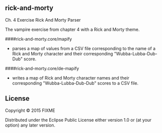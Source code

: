 ## rick-and-morty

Ch. 4 Exercise Rick And Morty Parser

The vampire exercise from chapter 4 with a Rick and Morty theme.

####rick-and-morty.core/mapify
- parses a map of values from a CSV file corresponding to the name of a Rick and Morty character and their corresponding "Wubba-Lubba-Dub-Dub" score.

####rick-and-morty.core/de-mapify
- writes a map of Rick and Morty character names and their corresponding "Wubba-Lubba-Dub-Dub" scores to a CSV file.

## License

Copyright © 2015 FIXME

Distributed under the Eclipse Public License either version 1.0 or (at
your option) any later version.
